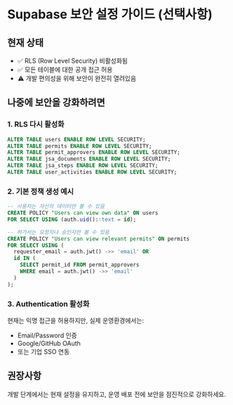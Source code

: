 # Supabase 보안 설정 가이드 (선택사항)

## 현재 상태
- ✅ RLS (Row Level Security) 비활성화됨
- ✅ 모든 테이블에 대한 공개 접근 허용
- ⚠️ 개발 편의성을 위해 보안이 완전히 열려있음

## 나중에 보안을 강화하려면

### 1. RLS 다시 활성화
```sql
ALTER TABLE users ENABLE ROW LEVEL SECURITY;
ALTER TABLE permits ENABLE ROW LEVEL SECURITY;
ALTER TABLE permit_approvers ENABLE ROW LEVEL SECURITY;
ALTER TABLE jsa_documents ENABLE ROW LEVEL SECURITY;
ALTER TABLE jsa_steps ENABLE ROW LEVEL SECURITY;
ALTER TABLE user_activities ENABLE ROW LEVEL SECURITY;
```

### 2. 기본 정책 생성 예시
```sql
-- 사용자는 자신의 데이터만 볼 수 있음
CREATE POLICY "Users can view own data" ON users
FOR SELECT USING (auth.uid()::text = id);

-- 허가서는 요청자나 승인자만 볼 수 있음
CREATE POLICY "Users can view relevant permits" ON permits
FOR SELECT USING (
  requester_email = auth.jwt() ->> 'email' OR
  id IN (
    SELECT permit_id FROM permit_approvers 
    WHERE email = auth.jwt() ->> 'email'
  )
);
```

### 3. Authentication 활성화
현재는 익명 접근을 허용하지만, 실제 운영환경에서는:
- Email/Password 인증
- Google/GitHub OAuth
- 또는 기업 SSO 연동

## 권장사항
개발 단계에서는 현재 설정을 유지하고, 운영 배포 전에 보안을 점진적으로 강화하세요.